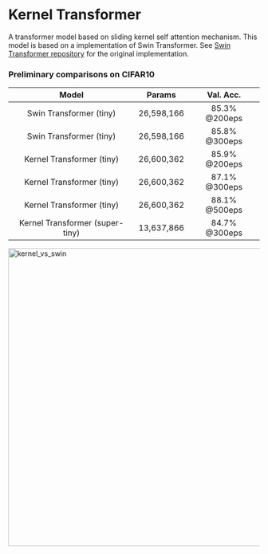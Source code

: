 # Kernel Transformer
A transformer model based on sliding kernel self attention mechanism. This model is based on a implementation of Swin Transformer. See [Swin Transformer repository](https://github.com/microsoft/Swin-Transformer) for the original implementation.

### Preliminary comparisons on CIFAR10
| Model | Params | Val. Acc. |
| :---: | :---: | :---: |
| Swin Transformer (tiny) | 26,598,166 | 85.3% @200eps |
| Swin Transformer (tiny) | 26,598,166 | 85.8% @300eps |
| Kernel Transformer (tiny) | 26,600,362 | 85.9% @200eps |
| Kernel Transformer (tiny) | 26,600,362 | 87.1% @300eps |
| Kernel Transformer (tiny) | 26,600,362 | 88.1% @500eps |
| Kernel Transformer (super-tiny) | 13,637,866 | 84.7% @300eps |

<img width="598" alt="kernel_vs_swin" src="https://github.com/miraclefactory/kernel-transformer/assets/89094576/4d5581c2-bc09-4ac0-bd23-6f188dd011f1">

